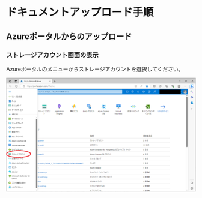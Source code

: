 # ドキュメントアップロード手順

## Azureポータルからのアップロード


### ストレージアカウント画面の表示

Azureポータルのメニューからストレージアカウントを選択してください。

![ストレージアカウント画面の表示](images/explainUploadDocuments01.png)
